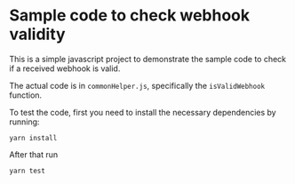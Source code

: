 # Sample code to check webhook validity

This is a simple javascript project to demonstrate the sample code to check if a received webhook is valid.

The actual code is in `commonHelper.js`, specifically the `isValidWebhook` function.

To test the code, first you need to install the necessary dependencies by running:

`yarn install`

After that run

`yarn test`
